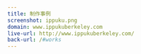 ```yaml
---
title: 制作事例
screenshot: ippuku.png
domain: www.ippukuberkeley.com
live-url: http://www.ippukuberkeley.com/
back-url: /#works
---
```

